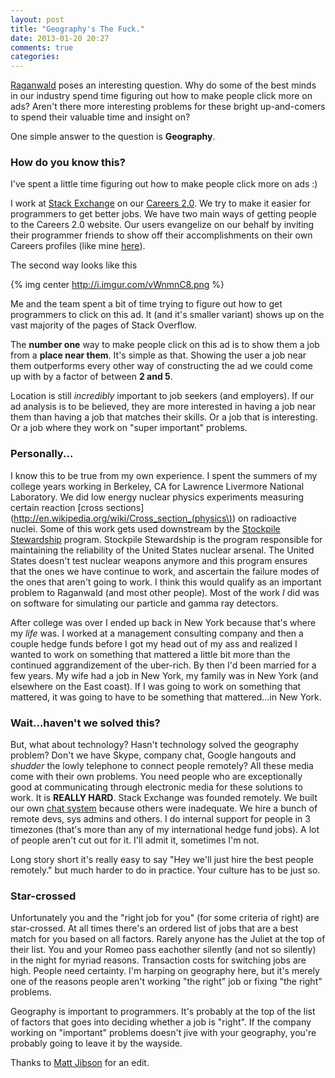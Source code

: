 ```yaml
---
layout: post
title: "Geography's The Fuck."
date: 2013-01-20 20:27
comments: true
categories: 
---
```


[Raganwald](http://raganwald.posterous.com/why-the-fuck) poses an interesting question. Why do some of the best minds in our industry spend time figuring out how to make people click more on ads? Aren't there more interesting problems for these bright up-and-comers to spend their valuable time and insight on?

One simple answer to the question is **Geography**.

### How do you know this?

I've spent a little time figuring out how to make people click more on ads :)

I work at [Stack Exchange](http://stackexchange.com) on our [Careers 2.0](http://careers.stackoverflow.com). We try to make it easier for programmers to get better jobs. We have two main ways of getting people to the Careers 2.0 website. Our users evangelize on our behalf by inviting their programmer friends to show off their accomplishments on their own Careers profiles (like mine [here](http://careers.stackoverflow.com/jasonpunyon)). 

The second way looks like this

{% img center http://i.imgur.com/vWnmnC8.png %}

Me and the team spent a bit of time trying to figure out how to get programmers to click on this ad. It (and it's smaller variant) shows up on the vast majority of the pages of Stack Overflow.

The **number one** way to make people click on this ad is to show them a job from a **place near them**. It's simple as that. Showing the user a job near them  outperforms every other way of constructing the ad we could come up with by a factor of between **2 and 5**.

Location is still *incredibly* important to job seekers (and employers). If our ad analysis is to be believed, they are more interested in having a job near them than having a job that matches their skills. Or a job that is interesting. Or a job where they work on "super important" problems.

### Personally...

I know this to be true from my own experience. I spent the summers of my college years working in Berkeley, CA for Lawrence Livermore National Laboratory. We did low energy nuclear physics experiments measuring certain reaction [cross sections](http://en.wikipedia.org/wiki/Cross_section_(physics\)) on radioactive nuclei. Some of this work gets used downstream by the [Stockpile Stewardship](http://en.wikipedia.org/wiki/Stockpile_stewardship) program. Stockpile Stewardship is the program responsible for maintaining the reliability of the United States nuclear arsenal. The United States doesn't test nuclear weapons anymore and this program ensures that the ones we have continue to work, and ascertain the failure modes of the ones that aren't going to work. I think this would qualify as an important problem to Raganwald (and most other people). Most of the work *I* did was on software for simulating our particle and gamma ray detectors.

After college was over I ended up back in New York because that's where my *life* was. I worked at a management consulting company and then a couple hedge funds before I got my head out of my ass and realized I wanted to work on something that mattered a little bit more than the continued aggrandizement of the uber-rich. By then I'd been married for a few years. My wife had a job in New York, my family was in New York (and elsewhere on the East coast). If I was going to work on something that mattered, it was going to have to be something that mattered...in New York.

### Wait...haven't we solved this?

But, what about technology? Hasn't technology solved the geography problem? Don't we have Skype, company chat, Google hangouts and *shudder* the lowly telephone to connect people remotely? All these media come with their own problems. You need people who are exceptionally good at communicating through electronic media for these solutions to work. It is **REALLY HARD**. Stack Exchange was founded remotely. We built our own [chat system](http://chat.stackexchange.com/) because others were inadequate. We hire a bunch of remote devs, sys admins and others. I do internal support for people in 3 timezones (that's more than any of my international hedge fund jobs). A lot of people aren't cut out for it. I'll admit it, sometimes I'm not.

Long story short it's really easy to say "Hey we'll just hire the best people remotely." but much harder to do in practice. Your culture has to be just so.

### Star-crossed

Unfortunately you and the "right job for you" (for some criteria of right) are star-crossed. At all times there's an ordered list of jobs that are a best match for you based on all factors. Rarely anyone has the Juliet at the top of their list. You and your Romeo pass eachother silently (and not so silently) in the night for myriad reasons. Transaction costs for switching jobs are high. People need certainty. I'm harping on geography here, but it's merely one of the reasons people aren't working "the right" job or fixing "the right" problems.

Geography is important to programmers. It's probably at the top of the list of factors that goes into deciding whether a job is "right". If the company working on "important" problems doesn't jive with your geography, you're probably going to leave it by the wayside.

Thanks to [Matt Jibson](http://mattjibson.com) for an edit.